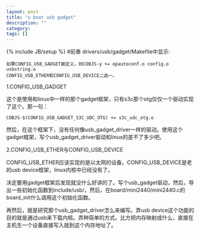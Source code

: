 ```yaml
---
layout: post
title: "u boot usb gadget"
description: ""
category: 
tags: []
---
```

{% include JB/setup %}
#前奏
drivers/usb/gadget/Makefile中显示:

    如果CONFIG_USB_GADGET被定义，则COBJS-y += epautoconf.o config.o usbstring.o
    CONFIG_USB_ETHER和CONFIG_USB_DEVICE二选一。

1.CONFIG_USB_GADGET

这个是使用和linux中一样的那个gadget框架，只有s3c那个otg仅仅一个驱动实现了这个。那一句：

    COBJS-$(CONFIG_USB_GADGET_S3C_UDC_OTG) += s3c_udc_otg.o

然后，在这个框架下，没有任何像usb_gadget_driver一样的驱动。使用这个gadget框架，写个usb_gadget_driver驱动和linux的差不了多少吧。

    

2.CONFIG_USB_ETHER与CONFIG_USB_DEVICE

CONFIG_USB_ETHER应该实现的是以太网的设备。CONFIG_USB_DEVICE是老的usb device框架，linux内核中已经没有了。

决定要用gadget框架后发现就没什么好讲的了。写个usb_gadget驱动，然后，导出一些初始化函数到include/usb/，然后，在board/mini2440/mini2440.c的board_init什么调用这个初始化函数。

再然后，就是研究那个usb_gadget_driver怎么来编写。弄usb device这个功能的目的就是通过usb来下载内核。弄种简单的方式。比方把内存映射成什么，直接在主机生一个设备直接写入就到这个内存地址了。


